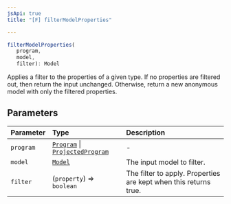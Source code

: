 ```yaml
---
jsApi: true
title: "[F] filterModelProperties"

---
```

```ts
filterModelProperties(
   program, 
   model, 
   filter): Model
```

Applies a filter to the properties of a given type. If no properties
are filtered out, then return the input unchanged. Otherwise, return
a new anonymous model with only the filtered properties.

## Parameters

| Parameter | Type | Description |
| :------ | :------ | :------ |
| `program` | [`Program`](../interfaces/Program.md) \| [`ProjectedProgram`](../interfaces/ProjectedProgram.md) | - |
| `model` | [`Model`](../interfaces/Model.md) | The input model to filter. |
| `filter` | (`property`) => `boolean` | The filter to apply. Properties are kept when this returns true. |
